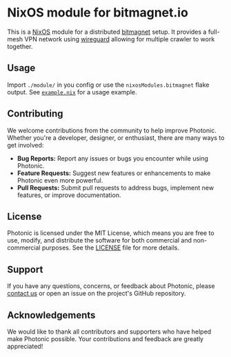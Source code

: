 # NixOS module for bitmagnet.io
This is a [NixOS](https://nixos.org) module for a distributed [bitmagnet](https://bitmagnet.io) setup.
It provides a full-mesh VPN network using [wireguard](https://www.wireguard.com) allowing for multiple crawler to work together.

## Usage
Import `./module/` in you config or use the `nixosModules.bitmagnet` flake output.
See [`example.nix`](./example.nix) for a usage example.

## Contributing
We welcome contributions from the community to help improve Photonic.
Whether you're a developer, designer, or enthusiast, there are many ways to get involved:

* **Bug Reports:** Report any issues or bugs you encounter while using Photonic.
* **Feature Requests:** Suggest new features or enhancements to make Photonic even more powerful.
* **Pull Requests:** Submit pull requests to address bugs, implement new features, or improve documentation.

## License
Photonic is licensed under the MIT License, which means you are free to use, modify, and distribute the software for both commercial and non-commercial purposes. See the [LICENSE](./LICENSE) file for more details.

## Support
If you have any questions, concerns, or feedback about Photonic, please [contact us](mailto:fooker@lab.sh) or open an issue on the project's GitHub repository.

## Acknowledgements
We would like to thank all contributors and supporters who have helped make Photonic possible. Your contributions and feedback are greatly appreciated!

